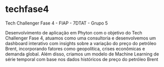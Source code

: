# techfase4
Tech Challenger Fase 4 - FIAP -  7DTAT - Grupo 5


Desenvolvimento de aplicação em Phyton com o objetivo do Tech Challenger Fase 4, atuamos como uma consultoria e desenvolvemos um dashboard interativo com insights sobre a 
variação do preço do petróleo Brent, incorporando fatores como geopolítica, crises econômicas e demanda global. Além disso, criamos 
um modelo de Machine Learning de série temporal com base nos dados históricos de preço do petróleo Brent
